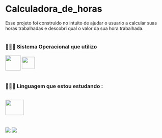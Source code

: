 # Calculadora_de_horas
Esse projeto foi construido no intuito de ajudar o usuario a calcular suas horas trabalhadas e descobri qual o valor da sua hora trabalhada.
###
#
### 👨🏿‍💻 Sistema Operacional que utilizo
<div stlyle="display: inline_block">
<img align="center" height="48" width="48" src="https://cdn.jsdelivr.net/gh/devicons/devicon/icons/linux/linux-original.svg" /> 
<img align="center" height="38" width="40" src="https://cdn.jsdelivr.net/gh/devicons/devicon/icons/windows8/windows8-original.svg" />
</div>

# 
### 👨🏿‍💻 Linguagem que estou estudando :
<div style="display: inline_block"><br>
<img align="center" height="48" width="58" src="https://cdn.jsdelivr.net/gh/devicons/devicon/icons/python/python-original.svg" /> 
</div>

#
<div> 
<a href="https://www.linkedin.com/in/kalluan-c-fiuza-b5a17b221/" target="_blank"><img src="https://img.shields.io/badge/LinkedIn-0077B5?style=for-the-badge&logo=linkedin&logoColor=white target="_blank"></a> 
<a href="mailto:kalluan21@hotmail.com" target="_blank"><img src="https://img.shields.io/badge/Microsoft_Outlook-0078D4?style=for-the-badge&logo=microsoft-outlook&logoColor=white"_blank"></a>
</div>

#
